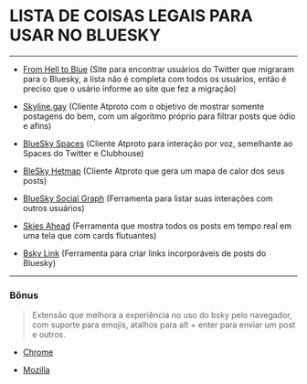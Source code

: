 # LISTA DE COISAS LEGAIS PARA USAR NO BLUESKY 
----

- [From Hell to Blue](https://fromhellto.blue/) (Site para encontrar usuários do Twitter que migraram para o Bluesky, a lista não é completa com todos os usuários, então é preciso que o usário informe ao site que fez a migração)

- [Skyline.gay](https://skyline.gay/) (Cliente Atproto com o objetivo de mostrar somente postagens do bem, com um algoritmo próprio para filtrar posts que ódio e afins)

- [BlueSky Spaces](https://www.skyspaces.net/) (Cliente Atproto para interação por voz, semelhante ao Spaces do Twitter e Clubhouse)

- [BleSky Hetmap](https://bluesky-heatmap.fly.dev/) (Cliente Atproto que gera um mapa de calor dos seus posts)

- [BlueSky Social Graph](https://bsky.jazco.dev/) (Ferramenta para listar suas interações com outros usuários)

- [Skies Ahead](https://blue-skies-ahead.glitch.me/) (Ferramenta que mostra todos os posts em tempo real em uma tela que com cards flutuantes)

- [Bsky Link](https://bsky.link/) (Ferramenta para criar links incorporáveis de posts do Bluesky)

----

### Bônus

> Extensão que melhora a experiência no uso do bsky pelo navegador, com suporte para emojis, atalhos para alt + enter para enviar um post e outros. 

- [Chrome](https://chrome.google.com/webstore/detail/bluesky-overhaul/cllpkmbebfmadmkkpplnaaffnhjjpgbi)

- [Mozilla](https://addons.mozilla.org/en-US/firefox/addon/bluesky-overhaul/)

